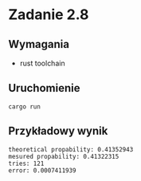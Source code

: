 # Zadanie 2.8

## Wymagania
- rust toolchain

## Uruchomienie
`cargo run`

## Przykładowy wynik
```
theoretical propability: 0.41352943
mesured propability: 0.41322315
tries: 121
error: 0.0007411939
```